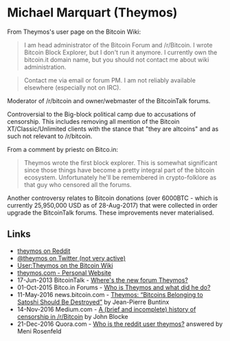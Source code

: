 
# Michael Marquart (Theymos)

From Theymos's user page on the Bitcoin Wiki:

> I am head administrator of the Bitcoin Forum and /r/Bitcoin. I wrote Bitcoin Block Explorer, but I don't run it anymore. I currently own the bitcoin.it domain name, but you should not contact me about wiki administration.

> Contact me via email or forum PM. I am not reliably available elsewhere (especially not on IRC).

Moderator of /r/bitcoin and owner/webmaster of the BitcoinTalk forums.

Controversial to the Big-block political camp due to accusations of censorship. This includes removing all mention of the Bitcoin XT/Classic/Unlimited clients with the stance that "they are altcoins" and as such not relevant to /r/bitcoin.

From a comment by priestc on Bitco.in:

> Theymos wrote the first block explorer. This is somewhat significant since those things have become a pretty integral part of the bitcoin ecosystem. Unfortunately he'll be remembered in crypto-folklore as that guy who censored all the forums.

Another controversy relates to Bitcoin donations (over 6000BTC - which is currently 25,950,000 USD as of 28-Aug-2017) that were collected in order upgrade the BitcoinTalk forums. These improvements never materialised.

## Links

* [theymos on Reddit](https://www.reddit.com/user/theymos/)
* [@theymos on Twitter (not very active)](https://twitter.com/theymos)
* [User:Theymos on the Bitcoin Wiki](https://en.bitcoin.it/wiki/User:Theymos)
* [theymos.com - Personal Website](http://theymos.com/)
* 17-Jun-2013 BitcoinTalk - [Where's the new forum Theymos?](https://bitcointalk.org/index.php?topic=236325.0)
* 01-Oct-2015 Bitco.in Forums - [Who is Theymos and what did he do?](https://bitco.in/forum/threads/who-is-theymos-and-what-did-he-do.87/)
* 11-May-2016 news.bitcoin.com - [Theymos: “Bitcoins Belonging to Satoshi Should Be Destroyed”](https://news.bitcoin.com/theymos-bitcoins-satoshi-destroyed/) by Jean-Pierre Buntinx
* 14-Nov-2016 Medium.com - [A (brief and incomplete) history of censorship in /r/Bitcoin](censorship-in-r-bitcoin) by John Blocke
* 21-Dec-2016 Quora.com - [Who is the reddit user theymos?](https://www.quora.com/Who-is-the-reddit-user-theymos) answered by Meni Rosenfeld
